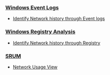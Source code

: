 ### <a href="https://forensicswiki.xyz/wiki/index.php?title=Windows_XML_Event_Log_(EVTX)">Windows Event Logs</a>
  * <a href="https://www.nirsoft.net/utils/wifi_history_view.html">Identify Network history through Event logs</a>
### <a href="https://forensicswiki.xyz/wiki/index.php?title=Windows_Registry">Windows Registry Analysis</a>
  * <a href="https://miloserdov.org/?p=1667">Identify Network history through Registry</a>
### <a href="https://dfircheatsheet.github.io/resources/srum">SRUM</a>
   * <a href="http://www.nirsoft.net/utils/network_usage_view.html">Network Usage View</a>

